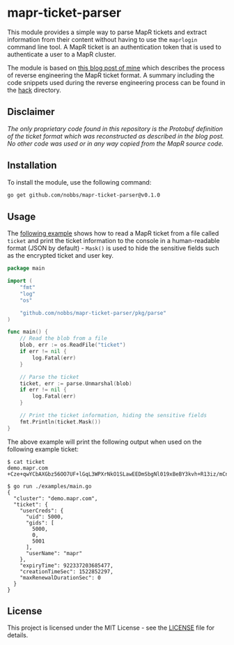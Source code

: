 # mapr-ticket-parser

This module provides a simple way to parse MapR tickets and extract information from their content without having to use the `maprlogin` command line tool. A MapR ticket is an authentication token that is used to authenticate a user to a MapR cluster.

The module is based on [this blog post of mine](https://nobbs.dev/posts/reverse-engineering-mapr-ticket-format/) which describes the process of reverse engineering the MapR ticket format. A summary including the code snippets used during the reverse engineering process can be found in the [hack](./hack) directory.

## Disclaimer

_The only proprietary code found in this repository is the Protobuf definition of the ticket format which was reconstructed as described in the blog post. No other code was used or in any way copied from the MapR source code._

## Installation

To install the module, use the following command:

<!-- x-release-please-start-version -->
```bash
go get github.com/nobbs/mapr-ticket-parser@v0.1.0
```
<!-- x-release-please-end -->

## Usage

The [following example](./examples/main.go) shows how to read a MapR ticket from a file called `ticket` and print the ticket information to the console in a human-readable format (JSON by default) - `Mask()` is used to hide the sensitive fields such as the encrypted ticket and user key.

```go
package main

import (
    "fmt"
    "log"
    "os"

    "github.com/nobbs/mapr-ticket-parser/pkg/parse"
)

func main() {
    // Read the blob from a file
    blob, err := os.ReadFile("ticket")
    if err != nil {
        log.Fatal(err)
    }

    // Parse the ticket
    ticket, err := parse.Unmarshal(blob)
    if err != nil {
        log.Fatal(err)
    }

    // Print the ticket information, hiding the sensitive fields
    fmt.Println(ticket.Mask())
}
```

The above example will print the following output when used on the following example ticket:

```console
$ cat ticket
demo.mapr.com +Cze+qwYCbAXGbz56OO7UF+lGqL3WPXrNkO1SLawEEDmSbgNl019xBeBY3kvh+R13iz/mCnwpzsLQw4Y5jEnv5GtuIWbeoC95ha8VKwX8MKcE6Kn9nZ2AF0QminkHwNVBx6TDriGZffyJCfZzivBwBSdKoQEWhBOPFCIMAi7w2zV/SX5Ut7u4qIKvEpr0JHV7sLMWYLhYncM6CKMd7iECGvECsBvEZRVj+dpbEY0BaRN/W54/7wNWaSVELUF6JWHQ8dmsqty4cZlI0/MV10HZzIbl9sMLFQ=

$ go run ./examples/main.go
{
  "cluster": "demo.mapr.com",
  "ticket": {
    "userCreds": {
      "uid": 5000,
      "gids": [
        5000,
        0,
        5001
      ],
      "userName": "mapr"
    },
    "expiryTime": 922337203685477,
    "creationTimeSec": 1522852297,
    "maxRenewalDurationSec": 0
  }
}
```

## License

This project is licensed under the MIT License - see the [LICENSE](LICENSE) file for details.
